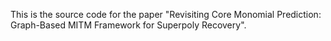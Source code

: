 This is the source code for the paper "Revisiting Core Monomial Prediction: Graph-Based MITM Framework for Superpoly Recovery".
